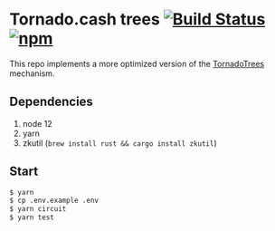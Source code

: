 # Tornado.cash trees [![Build Status](https://github.com/tornadocash/tornado-anonymity-mining/workflows/build/badge.svg)](https://github.com/tornadocash/tornado-anonymity-mining/actions) [![npm](https://img.shields.io/npm/v/tornado-anonymity-mining)](https://www.npmjs.com/package/tornado-anonymity-mining)

This repo implements a more optimized version of the [TornadoTrees](https://github.com/tornadocash/tornado-anonymity-mining/blob/080d0f83665fa686d7fe42dd57fb5975d0f1ca58/contracts/TornadoTrees.sol) mechanism.

## Dependencies

1. node 12
2. yarn
3. zkutil (`brew install rust && cargo install zkutil`)

## Start

```bash
$ yarn
$ cp .env.example .env
$ yarn circuit
$ yarn test
```
